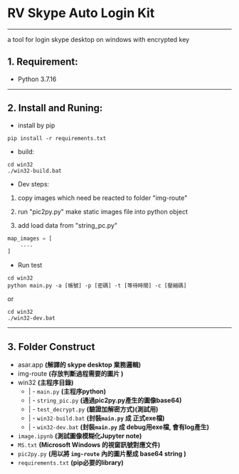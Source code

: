 # RV Skype Auto Login Kit
---
a tool for login skype desktop on windows with encrypted key

## 1. Requirement:

* Python 3.7.16


---

## 2. Install and Runing:

* install by pip
```shell
pip install -r requirements.txt
```


* build:

```Shell
cd win32
./win32-build.bat
```


* Dev steps:

1. copy images which need be reacted to folder "img-route"

2. run "pic2py.py" make static images file into python object

3. add load data from "string_pc.py"
```Python
map_images = [
    ....
]
```

* Run test
```Shell
cd win32
python main.py -a [帳號] -p [密碼] -t [等待時間] -c [壓縮碼]
```
or
```Shell
cd win32
./win32-dev.bat
```

---

## 3. Folder Construct

- asar.app **(解譯的 skype desktop 業務邏輯)**
- img-route **(存放判斷過程需要的圖片 )**
- win32 **(主程序目錄)**
  - | - `main.py` **(主程序python)**
  - | - `string_pic.py` **(通過pic2py.py產生的圖像base64)**
  - | - `test_decrypt.py` **(驗證加解密方式)(測試用)**
  - | - `win32-build.bat` **(封裝`main.py` 成 正式exe檔)**
  - | - `win32-dev.bat` **(封裝`main.py` 成 debug用exe檔, 會有log產生)**
- `image.ipynb` **(測試圖像模糊化Jupyter note)**
- `MS.txt` **(Microsoft Windows 的視窗訊號對應文件)** 
- `pic2py.py` **(用以將 `img-route` 內的圖片壓成 base64 string )**
- `requirements.txt` **(pip必要的library)**